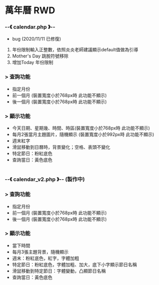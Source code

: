 # 萬年曆 RWD 
### --《 calendar.php 》--  
 - bug  (2020/11/11 已修復)
 1. 年份限制輸入正整數，依照炎炎老師建議顯示default值做為引導
 2. Mother's Day 跳脫符號移除  
 3. 增加Today 年份限制
###  > 查詢功能
 - 指定月份  
 - 前一個月 (裝置寬度小於768px時 此功能不顯示)  
 - 後一個月 (裝置寬度小於768px時 此功能不顯示)  
###  > 顯示功能
 - 今天日期、星期幾、時間、時區(裝置寬度小於768px時 此功能不顯示)
 - 每月2張當月主題圖片，隨機顯示 (裝置寬度小於992px時 此功能不顯示)
 - 週末紅字
 - 滑鼠移動到日曆時，背景變化；空格、表頭不變化
 - 特定節日：粉紅底色
 - 查詢當日：黃色底色
  
#  

### --《 calendar_v2.php 》--  (製作中)
###  > 查詢功能
 - 指定月份  
 - 前一個月 (裝置寬度小於768px時 此功能不顯示)
 - 後一個月 (裝置寬度小於768px時 此功能不顯示)
###  > 顯示功能
 - 當下時間
 - 每月3張主題背景，隨機顯示
 - 週末：粉紅底色，紅字，字體加粗
 - 特定節日：粉紅底色，字體加粗、加大，底下小字顯示節日名稱 
 - 滑鼠移動到特定節日：字體變動，凸顯節日名稱
 - 查詢當日：黃色底色
